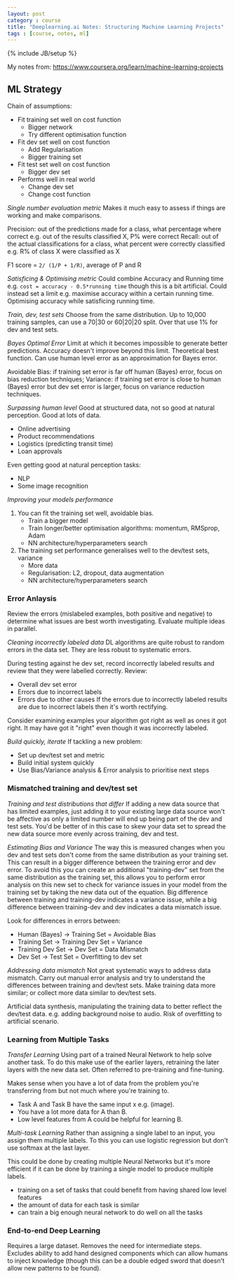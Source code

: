 ```yaml
---
layout: post
category : course
title: "Deeplearning.ai Notes: Structuring Machine Learning Projects"
tags : [course, notes, ml]
---
```

{% include JB/setup %}

My notes from: https://www.coursera.org/learn/machine-learning-projects

## ML Strategy
Chain of assumptions:
* Fit training set well on cost function
	* Bigger network
	* Try different optimisation function
* Fit dev set well on cost function
	* Add Regularisation
	* Bigger training set
* Fit test set well on cost function
	* Bigger dev set
* Performs well in real world
	* Change dev set
	* Change cost function

*Single number evaluation metric*
Makes it much easy to assess if things are working and make comparisons.

Precision: out of the predictions made for a class, what percentage where correct e.g. out of the results classified X, P% were correct
Recall: out of the actual classifications for a class, what percent were correctly classified e.g. R% of class X were classified as X

F1 score = `2/ (1/P + 1/R)`, average of P and R

*Satisficing & Optimising metric*
Could combine Accuracy and Running time e.g. `cost = accuracy - 0.5*running time` though this is a bit artificial. Could instead set a limit e.g.  maximise accuracy within a certain running time. Optimising accuracy while satisficing running time.

*Train, dev, test sets*
Choose from the same distribution.
Up to 10,000 training samples, can use a 70|30 or 60|20|20 split. Over that use 1% for dev and test sets.

*Bayes Optimal Error*
Limit at which it becomes impossible to generate better predictions. Accuracy doesn't improve beyond this limit. Theoretical best function.
Can use human level error as an approximation for Bayes error.

Avoidable Bias: if training set error is far off human (Bayes) error, focus on bias reduction techniques;
Variance: if training set error is close to human (Bayes) error but dev set error is larger, focus on variance reduction techniques.

*Surpassing human level*
Good at structured data, not so good at natural perception. Good at lots of data.
* Online advertising
* Product recommendations
* Logistics (predicting transit time)
* Loan approvals

Even getting good at natural perception tasks:
* NLP
* Some image recognition

*Improving your models performance*
1. You can fit the training set well, avoidable bias.
	* Train a bigger model
	* Train longer/better optimisation algorithms: momentum, RMSprop, Adam
	* NN architecture/hyperparameters search
2. The training set performance generalises  well to the dev/test sets, variance
	* More data
	* Regularisation: L2, dropout, data augmentation
	* NN architecture/hyperparameters search

### Error Anlaysis
Review the errors (mislabeled examples, both positive and negative) to determine what issues are best worth investigating.
Evaluate multiple ideas in parallel.

*Cleaning incorrectly labeled data*
DL algorithms are quite robust to random errors in the data set. They are less robust to systematic errors.

During testing against he dev set, record incorrectly labeled results and review that they were labelled correctly.
Review:
* Overall dev set error
* Errors due to incorrect labels
* Errors due to other causes
If the errors due to incorrectly labeled results are due to incorrect labels then it's worth rectifying.

Consider examining examples your algorithm got right as well as ones it got right. It may have got it "right" even though it was incorrectly labeled.

*Build quickly, iterate*
If tackling a new problem:
* Set up dev/test set and metric
* Build initial system quickly
* Use Bias/Variance analysis & Error analysis to prioritise next steps

### Mismatched training and dev/test set

*Training and test distributions that differ*
If adding a new data source that has limited examples, just adding it to your existing large data source won't be affective as only a limited number will end up being part of the dev and test sets.  You'd be better of in this case to skew your data set to spread the new data source more evenly across training, dev and test.

*Estimating Bias and Variance*
The way this is measured changes when you dev and test sets don't come from the same distribution as your training set.
This can result in a bigger difference between the training error and dev error. To avoid this you can create an additional "training-dev" set from the same distribution as the training set, this allows you to perform error analysis on this new set to check for variance issues in your model from the training set by taking the new data out of the equation. Big difference between training and training-dev indicates a variance issue, while a big difference between training-dev and dev indicates a data mismatch issue.

Look for differences in errors between:
* Human (Bayes) -> Training Set = Avoidable Bias
* Training Set -> Training Dev Set = Variance
* Training Dev Set -> Dev Set = Data Mismatch
* Dev Set -> Test Set = Overfitting to dev set

*Addressing data mismatch*
Not great systematic ways to address data mismatch.
Carry out manual error analysis and try to understand the differences between training and dev/test sets.
Make training data more similar; or collect more data similar to dev/test sets.

Artificial data synthesis, manipulating the training data to better reflect the dev/test data. e.g. adding background noise to audio. Risk of overfitting to artificial scenario.

### Learning from Multiple Tasks

*Transfer Learning*
Using part of a trained Neural Network to help solve another task. To do this make use of the earlier layers, retraining the later layers with the new data set. Often referred to pre-training and fine-tuning.

Makes sense when you have a lot of data from the problem you're transferring from but not much where you're training to.
* Task A and Task B have the same input x e.g. (image).
* You have a lot more data for A than B.
* Low level features from A could be helpful for learning B.

*Multi-task Learning*
Rather than assigning a single label to an input, you assign them multiple labels. To this you can use logistic regression but don't use softmax at the last layer.

This could be done by creating multiple Neural Networks but it's more efficient if it can be done by training a single model to produce multiple labels.
* training on a set of tasks that could benefit from having shared low level features
* the amount of data for each task is similar
* can train a big enough neural network to do well on all the tasks

### End-to-end Deep Learning
Requires a large dataset. Removes the need for intermediate steps.
Excludes ability to add hand designed components which can allow humans to inject knowledge (though this can be a double edged sword that doesn't allow new patterns to be found).
